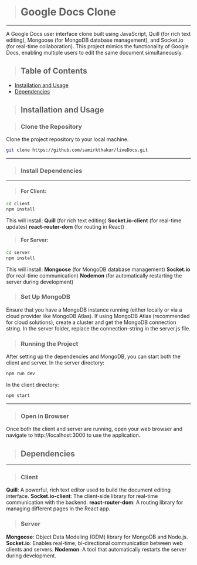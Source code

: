 > # Google Docs Clone
---
A Google Docs user interface clone built using JavaScript, Quill (for rich text editing), Mongoose (for MongoDB database management), and Socket.io (for real-time collaboration). This project mimics the functionality of Google Docs, enabling multiple users to edit the same document simultaneously.

> ## Table of Contents

- [Installation and Usage](#Installation-and-Usage)
- [Dependencies](#Dependencies)

> ## Installation and Usage

> ### Clone the Repository
Clone the project repository to your local machine.

```sh
git clone https://github.com/samirkthakur/liveDocs.git
```
---
> ### Install Dependencies
---
> #### For Client:

```sh
cd client
npm install
```

This will install:
**Quill** (for rich text editing)
**Socket.io-client** (for real-time updates)
**react-router-dom** (for routing in React)

> #### For Server:

```sh
cd server
npm install
```

This will install:
**Mongoose** (for MongoDB database management)
**Socket.io** (for real-time communication)
**Nodemon** (for automatically restarting the server during development)

> ### Set Up MongoDB

Ensure that you have a MongoDB instance running (either locally or via a cloud provider like MongoDB Atlas). If using MongoDB Atlas (recommended for cloud solutions), create a cluster and get the MongoDB connection string. In the server folder, replace the connection-string in the server.js file.

> ### Running the Project

After setting up the dependencies and MongoDB, you can start both the client and server.
In the server directory:

```sh
npm run dev
```

In the client directory:

```sh
npm start
```
---
> ### Open in Browser

Once both the client and server are running, open your web browser and navigate to http://localhost:3000 to use the application.

> ## Dependencies
---
> ### Client

**Quill**: A powerful, rich text editor used to build the document editing interface.
**Socket.io-client**: The client-side library for real-time communication with the backend.
**react-router-dom**: A routing library for managing different pages in the React app.

> ### Server

**Mongoose**: Object Data Modeling (ODM) library for MongoDB and Node.js.
**Socket.io**: Enables real-time, bi-directional communication between web clients and servers.
**Nodemon**: A tool that automatically restarts the server during development.
